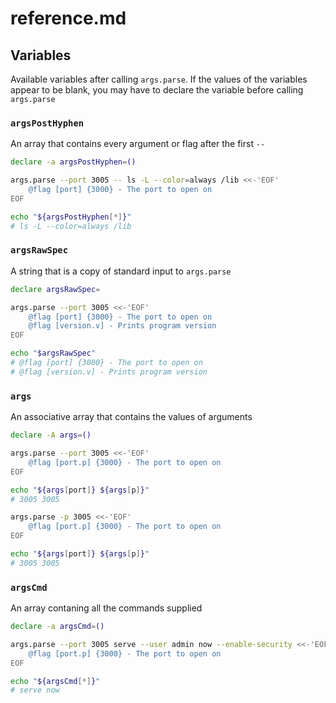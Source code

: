 # reference.md

## Variables

Available variables after calling `args.parse`. If the values of the variables appear to be blank, you may have to declare the variable before calling `args.parse`

### `argsPostHyphen`

An array that contains every argument or flag after the first `--`

```sh
declare -a argsPostHyphen=()

args.parse --port 3005 -- ls -L --color=always /lib <<-'EOF'
	@flag [port] {3000} - The port to open on
EOF

echo "${argsPostHyphen[*]}"
# ls -L --color=always /lib
```

### `argsRawSpec`

A string that is a copy of standard input to `args.parse`

```sh
declare argsRawSpec=

args.parse --port 3005 <<-'EOF'
	@flag [port] {3000} - The port to open on
	@flag [version.v] - Prints program version
EOF

echo "$argsRawSpec"
# @flag [port] {3000} - The port to open on
# @flag [version.v] - Prints program version
```

### `args`

An associative array that contains the values of arguments

```sh
declare -A args=()

args.parse --port 3005 <<-'EOF'
	@flag [port.p] {3000} - The port to open on
EOF

echo "${args[port]} ${args[p]}"
# 3005 3005

args.parse -p 3005 <<-'EOF'
	@flag [port.p] {3000} - The port to open on
EOF

echo "${args[port]} ${args[p]}"
# 3005 3005
```

### `argsCmd`

An array contaning all the commands supplied

```sh
declare -a argsCmd=()

args.parse --port 3005 serve --user admin now --enable-security <<-'EOF'
	@flag [port.p] {3000} - The port to open on
EOF

echo "${argsCmd[*]}"
# serve now
```
